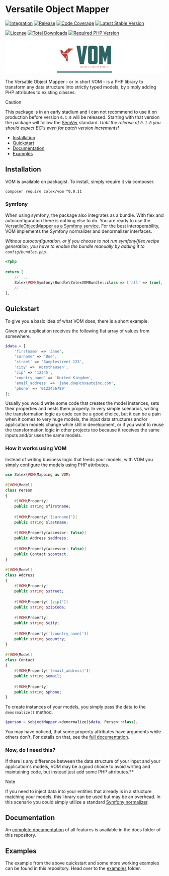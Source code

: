 # Versatile Object Mapper

[![Integration](https://github.com/zolex/vom/workflows/Integration/badge.svg)](https://github.com/zolex/vom/actions)
[![Release](https://github.com/zolex/vom/workflows/Release/badge.svg)](https://github.com/zolex/vom/actions)
[![Code Coverage](https://codecov.io/gh/zolex/vom/graph/badge.svg?token=RI2NX4S89I)](https://codecov.io/gh/zolex/vom)
[![Latest Stable Version](http://poser.pugx.org/zolex/vom/v)](https://packagist.org/packages/zolex/vom)

[![License](http://poser.pugx.org/zolex/vom/license)](https://packagist.org/packages/zolex/vom)
[![Total Downloads](http://poser.pugx.org/zolex/vom/downloads?update=2)](https://packagist.org/packages/zolex/vom)
[![Required PHP Version](http://poser.pugx.org/zolex/vom/require/php)](https://packagist.org/packages/zolex/vom)

![VOM](docs%2Flogo.png)

The Versatile Object Mapper - or in short VOM - is a PHP library to transform any data structure into strictly typed models, by simply adding PHP attributes to existing classes.

> [!CAUTION]
> This package is in an early stadium and I can not recommend to use it on production before version `0.1.0` will be released. Starting with that version the package will follow the [SemVer](https://semver.org/) standard. _Until the release of `0.1.0` you should expect BC's even for patch version increments!_

- [Installation](#installation)
- [Quickstart](#quickstart)
- [Documentation](./docs/README.md)
- [Examples](./examples)

## Installation

VOM is available on packagist. To install, simply require it via composer. 

```bash
composer require zolex/vom ^0.0.11
```

### Symfony

When using symfony, the package also integrates as a bundle. With flex and autoconfiguration there is nothing else to do. You are ready to use the [VersatileObjectMapper as a Symfony service](./examples/symfony-framework). For the best interoperability, VOM implements the Symfony normalizer and denormalizer interfaces.

_Without autoconfiguration, or if you choose to not run symfony/flex recipe generation, you have to enable the bundle manually by adding it to `config/bundles.php`._

```php
<?php

return [
    // ...
    Zolex\VOM\Symfony\Bundle\ZolexVOMBundle::class => ['all' => true],
    // ...
];
```

## Quickstart

To give you a basic idea of what VOM does, there is a short example.

Given your application receives the following flat array of values from somewhere.

```php
$data = [
    'firstname' => 'Jane',
    'surname' => 'Doe',
    'street' => 'Samplestreet 123',
    'city' => 'Worsthausen',
    'zip' => '12345',
    'country_name' => 'United Kingdom',
    'email_address' => 'jane.doe@coxautoinc.com',
    'phone' => '0123456789'
];
```

Usually you would write some code that creates the model instances, sets their properties and nests them properly.
In very simple scenarios, writing the transformation logic as code can be a good choice, but it can be a pain when it comes to very huge models, the input data structures
and/or application models change while still in development, or if you want to reuse the transformation logic in other projects too because it receives the same inputs and/or uses the same models.

### How it works using VOM

Instead of writing business logic that feeds your models, with VOM you simply configure the models using PHP attributes.

```php
use Zolex\VOM\Mapping as VOM;

#[VOM\Model]
class Person
{
    #[VOM\Property]
    public string $firstname;
    
    #[VOM\Property('[surname]')]
    public string $lastname;
    
    #[VOM\Property(accessor: false)]
    public Address $address;
    
    #[VOM\Property(accessor: false)]
    public Contact $contact;
}

#[VOM\Model]
class Address
{
    #[VOM\Property]
    public string $street;
    
    #[VOM\Property('[zip]')]
    public string $zipCode;
    
    #[VOM\Property]
    public string $city;
    
    #[VOM\Property('[country_name]')]
    public string $country; 
}

#[VOM\Model]
class Contact
{
    #[VOM\Property('[email_address]')]
    public string $email;
    
    #[VOM\Property]
    public string $phone;
}
```

To create instances of your models, you simply pass the data to the `denormalize()` method.

```php
$person = $objectMapper->denormalize($data, Person::class);
``` 

You may have noticed, that some property attributes have arguments while others don't. For details on that, see the [full documentation](./docs/README.md).

### Now, do I need this?

If there is any difference between the data structure of your input and your application's models, VOM may be a good choice to avoid writing and maintaining code, but instead just add some PHP attributes.**

> [!NOTE]
> If you need to inject data into your entities that already is in a structure matching your models, this library can be used but may be an overhead. In this scenario you could simply utilize a standard [Symfony normalizer](https://symfony.com/doc/current/components/serializer.html#normalizers).


## Documentation

An [complete documentation](./docs) of all features is available in the docs folder of this repository.

## Examples

The example from the above quickstart and some more working examples can be found in this repository. Head over to the [examples](./examples) folder.
